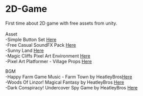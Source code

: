 # 2D-Game
First time about 2D game with free assets from unity.
<br><br>
Asset
<br>
-Simple Button Set [Here](https://assetstore.unity.com/packages/2d/gui/icons/simple-button-set-01-153979) 
<br>
-Free Casual SoundFX Pack [Here](https://assetstore.unity.com/packages/audio/sound-fx/free-casual-soundfx-pack-164843)
<br>
-Sunny Land [Here](https://assetstore.unity.com/packages/2d/characters/sunny-land-103349)
<br>
-Magic Cliffs Pixel Art Environment [Here](https://assetstore.unity.com/packages/2d/textures-materials/nature/magic-cliffs-pixel-art-environment-60458)
<br>
-Pixel Art Platformer - Village Props [Here](https://assetstore.unity.com/packages/2d/environments/pixel-art-platformer-village-props-166114)

BGM
<br>
-Happy Farm Game Music - Farm Town by HeatleyBros[Here](https://www.youtube.com/watch?v=QVDLEY6EylM)
<br>
-Woods Of Linzor! Magical Fantasy by HeatleyBros [Here](https://www.youtube.com/watch?v=WgBhaXTKZeg&t=80s)
<br>
-Dark Conspiracy! Undercover Spy Game by HeatleyBros [Here](https://www.youtube.com/watch?v=SY-49rIbOSc)
